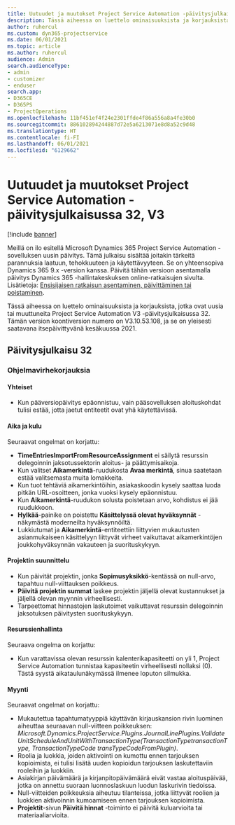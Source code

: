 ```yaml
---
title: Uutuudet ja muutokset Project Service Automation -päivitysjulkaisussa 32, V3
description: Tässä aiheessa on luettelo ominaisuuksista ja korjauksista, jotka ovat käytettävissä Project Service Automation -päivitysjulkaisussa 32, V3.
author: ruhercul
ms.custom: dyn365-projectservice
ms.date: 06/01/2021
ms.topic: article
ms.author: ruhercul
audience: Admin
search.audienceType:
- admin
- customizer
- enduser
search.app:
- D365CE
- D365PS
- ProjectOperations
ms.openlocfilehash: 11bf451ef4f24e2301ffde4f86a556a8a4fe30b0
ms.sourcegitcommit: 886102894244887d72e5a6213071e8d8a52c9d48
ms.translationtype: HT
ms.contentlocale: fi-FI
ms.lasthandoff: 06/01/2021
ms.locfileid: "6129662"
---
```

# <a name="whats-new-or-changed-in-project-service-automation-update-release-32-v3"></a>Uutuudet ja muutokset Project Service Automation -päivitysjulkaisussa 32, V3

[!include [banner](../includes/psa-now-project-operations.md)]

Meillä on ilo esitellä Microsoft Dynamics 365 Project Service Automation -sovelluksen uusin päivitys. Tämä julkaisu sisältää joitakin tärkeitä parannuksia laatuun, tehokkuuteen ja käytettävyyteen. Se on yhteensopiva Dynamics 365 9.x -version kanssa. Päivitä tähän versioon asentamalla päivitys Dynamics 365 -hallintakeskuksen online-ratkaisujen sivulta. Lisätietoja: [Ensisijaisen ratkaisun asentaminen, päivittäminen tai poistaminen](/power-platform/admin/install-remove-preferred-solution).

Tässä aiheessa on luettelo ominaisuuksista ja korjauksista, jotka ovat uusia tai muuttuneita Project Service Automation V3 -päivitysjulkaisussa 32. Tämän version koontiversion numero on V3.10.53.108, ja se on yleisesti saatavana itsepäivittyvänä kesäkuussa 2021.

## <a name="update-release-32"></a>Päivitysjulkaisu 32

### <a name="bug-fixes"></a>Ohjelmavirhekorjauksia

#### <a name="general"></a>Yhteiset

- Kun pääversiopäivitys epäonnistuu, vain pääsovelluksen aloituskohdat tulisi estää, jotta jaetut entiteetit ovat yhä käytettävissä.

#### <a name="time-and-expense"></a>Aika ja kulu

Seuraavat ongelmat on korjattu:

- **TimeEntriesImportFromResourceAssignment** ei säilytä resurssin delegoinnin jaksotussektorin aloitus- ja päättymisaikoja.
- Kun valitset **Aikamerkintä**-ruudukosta **Avaa merkintä**, sinua saatetaan estää valitsemasta muita lomakkeita.
- Kun tuot tehtäviä aikamerkintöihin, asiakaskoodin kysely saattaa luoda pitkän URL-osoitteen, jonka vuoksi kysely epäonnistuu.
- Kun **Aikamerkintä**-ruudukon solusta poistetaan arvo, kohdistus ei jää ruudukkoon.
- **Hylkää**-painike on poistettu **Käsittelyssä olevat hyväksynnät** -näkymästä moderneilta hyväksynnöiltä.
- Lukkiutumat ja **Aikamerkintä**-entiteettiin liittyvien mukautusten asianmukaiseen käsittelyyn liittyvät virheet vaikuttavat aikamerkintöjen joukkohyväksynnän vakauteen ja suorituskykyyn.

#### <a name="project-planning"></a>Projektin suunnittelu

- Kun päivität projektin, jonka **Sopimusyksikkö**-kentässä on null-arvo, tapahtuu null-viittauksen poikkeus.
- **Päivitä projektin summat** laskee projektin jäljellä olevat kustannukset ja jäljellä olevan myynnin virheellisesti.
- Tarpeettomat hinnastojen laskutoimet vaikuttavat resurssin delegoinnin jaksotuksen päivitysten suorituskykyyn.

#### <a name="resource-management"></a>Resurssienhallinta

Seuraava ongelma on korjattu:

- Kun varattavissa olevan resurssin kalenterikapasiteetti on yli 1, Project Service Automation tunnistaa kapasiteetin virheellisesti nollaksi (0). Tästä syystä aikataulunäkymässä ilmenee loputon silmukka.

#### <a name="sales"></a>Myynti

Seuraavat ongelmat on korjattu:

- Mukautettua tapahtumatyyppiä käyttävän kirjauskansion rivin luominen aiheuttaa seuraavan null-viitteen poikkeuksen: *Microsoft.Dynamics.ProjectService.Plugins.JournalLinePlugins.ValidateUnitScheduleAndUnitWithTransactionType(TransactionTypetransactionType, TransactionTypeCode transTypeCodeFromPlugin)*.
- Roolia ja luokkia, joiden aktivointi on kumottu ennen tarjouksen kopioimista, ei tulisi lisätä uuden kopioidun tarjouksen laskutettaviin rooleihin ja luokkiin.
- Asiakirjan päivämäärä ja kirjanpitopäivämäärä eivät vastaa aloituspäivää, jotka on annettu suoraan luonnoslaskuun luodun laskurivin tiedoissa.
- Null-viitteiden poikkeuksia aiheutuu tilanteissa, jotka liittyvät roolien ja luokkien aktivoinnin kumoamiseen ennen tarjouksen kopioimista.
- **Projektit**-sivun **Päivitä hinnat** -toiminto ei päivitä kuluarvioita tai materiaaliarvioita.
